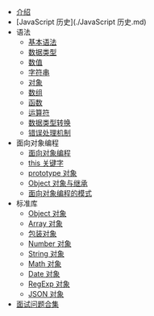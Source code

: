 * [介绍](./README.md)
* [JavaScript 历史](./JavaScript 历史.md)
* 语法
  * [基本语法](./语法/基本语法.md)
  * [数据类型](./语法/数据类型.md)
  * [数值](./语法/数值.md)
  * [字符串](./语法/字符串.md)
  * [对象](./语法/对象.md)
  * [数组](./语法/数组.md)
  * [函数](./语法/函数.md)
  * [运算符](./语法/运算符.md)
  * [数据类型转换](./语法/数据类型转换.md)
  * [错误处理机制](./语法/错误处理机制.md)
* 面向对象编程
  * [面向对象编程](./面向对象编程/JS面向对象概述.md)
  * [this 关键字](./面向对象编程/this关键字.md)
  * [prototype 对象](./面向对象编程/prototype对象.md)
  * [Object 对象与继承](./面向对象编程/Object对象与继承.md)
  * [面向对象编程的模式](./面向对象编程/面向对象编程的模式.md)
* 标准库
  * [Object 对象](./标准库/Object对象.md)
  * [Array 对象](./标准库/Array对象.md)
  * [包装对象](./标准库/包装对象.md)
  * [Number 对象](./标准库/Number对象.md)
  * [String 对象](./标准库/String对象.md)
  * [Math 对象](./标准库/Math对象.md)
  * [Date 对象](./标准库/Date对象.md)
  * [RegExp 对象](./标准库/RegExp对象.md)
  * [JSON 对象](./标准库/JSON对象.md)
* [面试问题合集](./面试问题合集.md)
